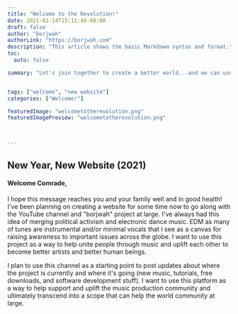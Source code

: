 ```yaml
---
title: "Welcome to the Revolution!"
date: 2021-01-14T15:11:49-08:00
draft: false
author: "borjwah"
authorLink: "https://borjwah.com"
description: "This article shows the basic Markdown syntax and format."
toc:
  auto: false

summary: "Let's join together to create a better world...and we can use music!"


tags: ["welcome", "new website"]
categories: ["Welcome!"]

featuredImage: "welcometotherevolution.png"
featuredImagePreview: "welcometotherevolution.png"



---
```


## New Year, New  Website (2021)

#### Welcome Comrade,

I hope this message reaches you and your family well and in good health! I've been planning on creating a website for some time now to go along with the YouTube channel and "borjwah" project at large. I've always had this idea of merging political activism and electronic dance music. EDM as many of tunes are instrumental and/or minimal vocals that I see as a canvas for raising awareness to important issues across the globe. I want to use this project as a way to help unite people through music and uplift each other to become better artists and better human beings. 

I plan to use this channel as a starting point to post updates about where the project is currently and where it's going (new music, tutorials, free downloads, and software development stuff). I want to use this platform as a way to help support and uplift the music production community and ultimately transcend into a scope that can help the world community at large. 